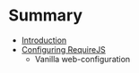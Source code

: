 # Summary

* [Introduction](README.md)
* [Configuring RequireJS](configuring_requirejs.md)
   * Vanilla web-configuration

